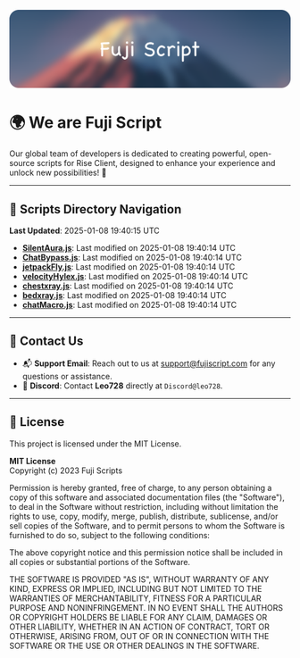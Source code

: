 ![Banner](.github/b.webp)

# 🌍 **We are Fuji Script**

Our global team of developers is dedicated to creating powerful, open-source scripts for Rise Client, designed to enhance your experience and unlock new possibilities! 🌟

---
<!-- SCRIPTS_NAVIGATION_START -->
## 📂 **Scripts Directory Navigation**

**Last Updated**: 2025-01-08 19:40:15 UTC

- **[SilentAura.js](scripts/SilentAura.js)**: Last modified on 2025-01-08 19:40:14 UTC
- **[ChatBypass.js](scripts/ChatBypass.js)**: Last modified on 2025-01-08 19:40:14 UTC
- **[jetpackFly.js](scripts/jetpackFly.js)**: Last modified on 2025-01-08 19:40:14 UTC
- **[velocityHylex.js](scripts/velocityHylex.js)**: Last modified on 2025-01-08 19:40:14 UTC
- **[chestxray.js](scripts/chestxray.js)**: Last modified on 2025-01-08 19:40:14 UTC
- **[bedxray.js](scripts/bedxray.js)**: Last modified on 2025-01-08 19:40:14 UTC
- **[chatMacro.js](scripts/chatMacro.js)**: Last modified on 2025-01-08 19:40:14 UTC

<!-- SCRIPTS_NAVIGATION_END -->

---

## 💬 **Contact Us**  
- 📬 **Support Email**: Reach out to us at [support@fujiscript.com](mailto:support@fujiscript.com) for any questions or assistance.  
- 💬 **Discord**: Contact **Leo728** directly at `Discord@leo728`.

---

## 📜 **License**

This project is licensed under the MIT License.  

**MIT License**  
Copyright (c) 2023 Fuji Scripts  

Permission is hereby granted, free of charge, to any person obtaining a copy of this software and associated documentation files (the "Software"), to deal in the Software without restriction, including without limitation the rights to use, copy, modify, merge, publish, distribute, sublicense, and/or sell copies of the Software, and to permit persons to whom the Software is furnished to do so, subject to the following conditions:  

The above copyright notice and this permission notice shall be included in all copies or substantial portions of the Software.  

THE SOFTWARE IS PROVIDED "AS IS", WITHOUT WARRANTY OF ANY KIND, EXPRESS OR IMPLIED, INCLUDING BUT NOT LIMITED TO THE WARRANTIES OF MERCHANTABILITY, FITNESS FOR A PARTICULAR PURPOSE AND NONINFRINGEMENT. IN NO EVENT SHALL THE AUTHORS OR COPYRIGHT HOLDERS BE LIABLE FOR ANY CLAIM, DAMAGES OR OTHER LIABILITY, WHETHER IN AN ACTION OF CONTRACT, TORT OR OTHERWISE, ARISING FROM, OUT OF OR IN CONNECTION WITH THE SOFTWARE OR THE USE OR OTHER DEALINGS IN THE SOFTWARE.  
